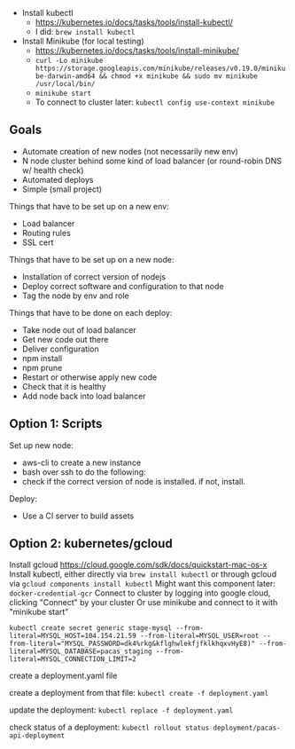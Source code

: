- Install kubectl
  - https://kubernetes.io/docs/tasks/tools/install-kubectl/
  - I did: `brew install kubectl`
- Install Minikube (for local testing)
  - https://kubernetes.io/docs/tasks/tools/install-minikube/
  - `curl -Lo minikube https://storage.googleapis.com/minikube/releases/v0.19.0/minikube-darwin-amd64 && chmod +x minikube && sudo mv minikube /usr/local/bin/`
  - `minikube start`
  - To connect to cluster later: `kubectl config use-context minikube`


## Goals

- Automate creation of new nodes (not necessarily new env)
- N node cluster behind some kind of load balancer (or round-robin DNS w/ health check)
- Automated deploys
- Simple (small project)

Things that have to be set up on a new env:

- Load balancer
- Routing rules
- SSL cert

Things that have to be set up on a new node:

- Installation of correct version of nodejs
- Deploy correct software and configuration to that node
- Tag the node by env and role

Things that have to be done on each deploy:

- Take node out of load balancer
- Get new code out there
- Deliver configuration
- npm install
- npm prune
- Restart or otherwise apply new code
- Check that it is healthy
- Add node back into load balancer

## Option 1: Scripts

Set up new node:

- aws-cli to create a new instance
- bash over ssh to do the following:
- check if the correct version of node is installed. if not, install.

Deploy:

- Use a CI server to build assets

## Option 2: kubernetes/gcloud

Install gcloud https://cloud.google.com/sdk/docs/quickstart-mac-os-x
Install kubectl, either directly via `brew install kubectl` or through gcloud via `gcloud components install kubectl`
Might want this component later: `docker-credential-gcr`
Connect to cluster by logging into google cloud, clicking "Connect" by your cluster
Or use minikube and connect to it with "minikube start"

`kubectl create secret generic stage-mysql --from-literal=MYSQL_HOST=104.154.21.59 --from-literal=MYSQL_USER=root --from-literal="MYSQL_PASSWORD=dk4%rkg&kflghwlekfjfklkhqxvHyE8)" --from-literal=MYSQL_DATABASE=pacas_staging --from-literal=MYSQL_CONNECTION_LIMIT=2`

create a deployment.yaml file

create a deployment from that file: `kubectl create -f deployment.yaml`

update the deployment: `kubectl replace -f deployment.yaml`

check status of a deployment: `kubectl rollout status deployment/pacas-api-deployment`
